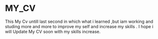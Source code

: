 # MY_CV
This My Cv untill last second in which what i learned ,but iam working and studing more and more to improve my self and increase my skills .
I hope i will Update My CV soon with my skills increase.
